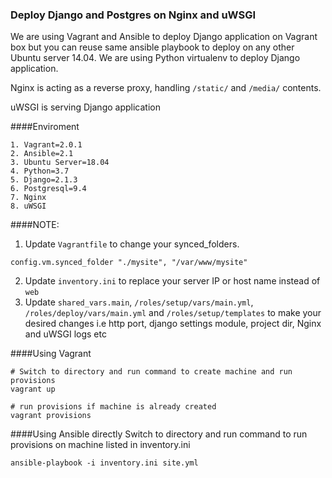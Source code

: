 ### Deploy Django and Postgres on Nginx and uWSGI
We are using Vagrant and Ansible to deploy Django application on Vagrant box but you can reuse same ansible playbook to deploy on any other Ubuntu server 14.04. We are using Python virtualenv to deploy Django application.

Nginx is acting as a reverse proxy, handling `/static/` and `/media/` contents.

uWSGI is serving Django application


####Enviroment
```
1. Vagrant=2.0.1
2. Ansible=2.1
3. Ubuntu Server=18.04
4. Python=3.7
5. Django=2.1.3
6. Postgresql=9.4
7. Nginx
8. uWSGI
```

####NOTE:
1. Update `Vagrantfile` to change your synced_folders.
```
config.vm.synced_folder "./mysite", "/var/www/mysite"
```
2. Update `inventory.ini` to replace your server IP or host name instead of `web`
3. Update `shared_vars.main`, `/roles/setup/vars/main.yml`, `/roles/deploy/vars/main.yml` and `/roles/setup/templates`
 to make your desired changes i.e http port, django settings module, project dir, Nginx and uWSGI logs etc


####Using Vagrant
```
# Switch to directory and run command to create machine and run provisions
vagrant up

# run provisions if machine is already created
vagrant provisions

```


####Using Ansible directly
Switch to directory and run command to run provisions on machine listed in inventory.ini
```
ansible-playbook -i inventory.ini site.yml
```

